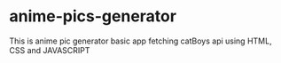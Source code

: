 # anime-pics-generator
This is anime pic generator basic app fetching catBoys api using HTML, CSS and JAVASCRIPT
